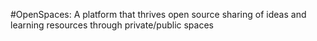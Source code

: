 #OpenSpaces:
A platform that thrives open source sharing of ideas and learning resources through private/public spaces
